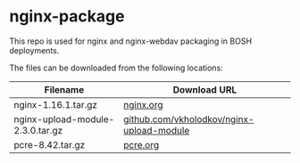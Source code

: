 nginx-package
============
This repo is used for nginx and nginx-webdav packaging in BOSH deployments.

The files can be downloaded from the following locations:

| Filename | Download URL |
| -------- | ------------ |
| nginx-1.16.1.tar.gz | [nginx.org](http://nginx.org/download/nginx-1.16.1.tar.gz) |
| nginx-upload-module-2.3.0.tar.gz | [github.com/vkholodkov/nginx-upload-module](https://github.com/fdintino/nginx-upload-module/archive/2.3.0.tar.gz)
| pcre-8.42.tar.gz | [pcre.org](ftp://ftp.csx.cam.ac.uk/pub/software/programming/pcre/pcre-8.42.tar.gz) |
